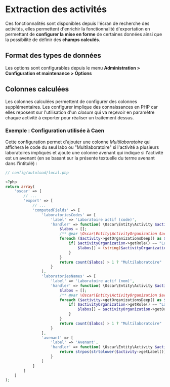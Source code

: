 # Extraction des activités

Ces fonctionnalités sont disponibles depuis l'écran de recherche des activités, elles permettent d'enrichir la fonctionnalité d'exportation en permettant de **configurer la mise en forme** de certaines données ainsi que la possibilité de définir des **champs calculés**.

## Format des types de données

Les options sont configurables depuis le menu **Administration > Configuration et maintenance > Options**

## Colonnes calculées

Les colonnes calculées permettent de configurer des colonnes supplémentaires. Les configurer implique des connaissances en PHP car elles reposent sur l'utilisation d'un *closure* qui va reçevoir en paramètre chaque activité à exporter pour réaliser un traitement dessus.


### Exemple : Configuration utilisée à Caen

Cette configuration permet d'ajouter une colonne *Multilaboratoire* qui affichera le code du seul labo ou "Multilaboratoire" si l'activité a plusieurs laboratoires impliqués et ajoute une colonne avenant qui indique si l'activité est un avenant (en se basant sur la présente textuelle du terme avenant dans l'intitulé) : 

```php
// config/autoload/local.php

<?php
return array(
    'oscar' => [
        // ...
        'export' => [
            // ...
            'computedFields' => [
                'laboratoriesCodes' => [
                    'label' => 'Laboratoire actif (code)',
                    'handler' => function( \Oscar\Entity\Activity $activity ){
                        $labos = [];
                        /** @var \Oscar\Entity\ActivityOrganization $activityOrganization */
                        foreach ($activity->getOrganizationsDeep() as $activityOrganization) {
                            if( $activityOrganization->getRole() == "Laboratoire" && !$activityOrganization->isOutOfDate() && !$activityOrganization->getOrganization()->isClose() ){
                                $labos[] = (string)$activityOrganization->getOrganization()->getCode() ?? 'N.D';
                            }
                        }
                        return count($labos) > 1 ? "Multilaboratoire" : implode(', ', $labos);
                    }
                ],
                'laboratoriesNames' => [
                    'label' => 'Laboratoire actif (nom)',
                    'handler' => function( \Oscar\Entity\Activity $activity ){
                        $labos = [];
                        /** @var \Oscar\Entity\ActivityOrganization $activityOrganization */
                        foreach ($activity->getOrganizationsDeep() as $activityOrganization) {
                            if( $activityOrganization->getRole() == "Laboratoire" && !$activityOrganization->isOutOfDate() && !$activityOrganization->getOrganization()->isClose() ){
                                $labos[] = $activityOrganization->getOrganization()->getShortName() ?? $activityOrganization->getOrganization()->getFullName();
                            }
                        }
                        return count($labos) > 1 ? "Multilaboratoire" : implode(', ', $labos);
                    }
                ],
                'avenant' => [
                    'label' => 'Avenant',
                    'handler' => function( \Oscar\Entity\Activity $activity ){
                        return strpos(strtolower($activity->getLabel()), 'avenant') >= 0 ? "O" : "N";
                    }
                ]
            ]
        ]
    ]
);
```


